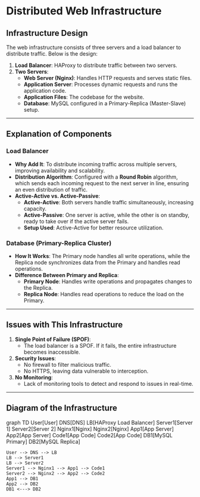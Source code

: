 # Distributed Web Infrastructure

## Infrastructure Design
The web infrastructure consists of three servers and a load balancer to distribute traffic. Below is the design:

1. **Load Balancer**: HAProxy to distribute traffic between two servers.
2. **Two Servers**:
   - **Web Server (Nginx)**: Handles HTTP requests and serves static files.
   - **Application Server**: Processes dynamic requests and runs the application code.
   - **Application Files**: The codebase for the website.
   - **Database**: MySQL configured in a Primary-Replica (Master-Slave) setup.

---

## Explanation of Components

### Load Balancer
- **Why Add It**: To distribute incoming traffic across multiple servers, improving availability and scalability.
- **Distribution Algorithm**: Configured with a **Round Robin** algorithm, which sends each incoming request to the next server in line, ensuring an even distribution of traffic.
- **Active-Active vs. Active-Passive**:
  - **Active-Active**: Both servers handle traffic simultaneously, increasing capacity.
  - **Active-Passive**: One server is active, while the other is on standby, ready to take over if the active server fails.
  - **Setup Used**: Active-Active for better resource utilization.

### Database (Primary-Replica Cluster)
- **How It Works**: The Primary node handles all write operations, while the Replica node synchronizes data from the Primary and handles read operations.
- **Difference Between Primary and Replica**:
  - **Primary Node**: Handles write operations and propagates changes to the Replica.
  - **Replica Node**: Handles read operations to reduce the load on the Primary.

---

## Issues with This Infrastructure

1. **Single Point of Failure (SPOF)**:
   - The load balancer is a SPOF. If it fails, the entire infrastructure becomes inaccessible.
2. **Security Issues**:
   - No firewall to filter malicious traffic.
   - No HTTPS, leaving data vulnerable to interception.
3. **No Monitoring**:
   - Lack of monitoring tools to detect and respond to issues in real-time.

---

## Diagram of the Infrastructure

graph TD
    User[User]
    DNS[DNS]
    LB[HAProxy Load Balancer]
    Server1[Server 1]
    Server2[Server 2]
    Nginx1[Nginx]
    Nginx2[Nginx]
    App1[App Server]
    App2[App Server]
    Code1[App Code]
    Code2[App Code]
    DB1[MySQL Primary]
    DB2[MySQL Replica]

    User --> DNS --> LB
    LB --> Server1
    LB --> Server2
    Server1 --> Nginx1 --> App1 --> Code1
    Server2 --> Nginx2 --> App2 --> Code2
    App1 --> DB1
    App2 --> DB2
    DB1 <---> DB2
